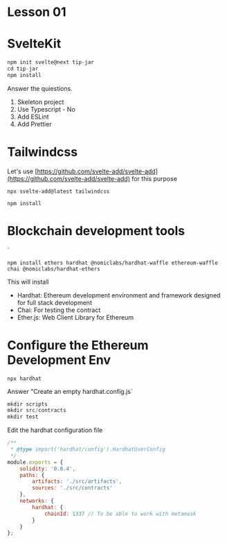 # Lesson 01

# SvelteKit

```javascript
npm init svelte@next tip-jar
cd tip-jar
npm install
```

Answer the quiestions.

1. Skeleton project
2. Use Typescript - No
3. Add ESLint
4. Add Prettier

# Tailwindcss

Let's use [https://github.com/svelte-add/svelte-add](https://github.com/svelte-add/svelte-add) for this purpose

`npx svelte-add@latest tailwindcss`

`npm install`

# Blockchain development tools

`

```other
npm install ethers hardhat @nomiclabs/hardhat-waffle ethereum-waffle chai @nomiclabs/hardhat-ethers
```

This will install

- Hardhat: Ethereum development environment and framework designed for full stack development
- Chai: For testing the contract
- Ether.js: Web Client Library for Ethereum

# Configure the Ethereum Development Env

`npx hardhat`

Answer "Create an empty hardhat.config.js`

```javascript
mkdir scripts
mkdir src/contracts
mkdir test
```

Edit the hardhat configuration file

```javascript
/**
 * @type import('hardhat/config').HardhatUserConfig
 */
module.exports = {
	solidity: '0.8.4',
	paths: {
		artifacts: './src/artifacts',
		sources: './src/contracts'
	},
	networks: {
		hardhat: {
			chainId: 1337 // To be able to work with metamask
		}
	}
};
```
